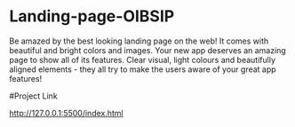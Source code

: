 # Landing-page-OIBSIP

Be amazed by the best looking landing page on the web! It comes with beautiful and bright colors and images. Your new app deserves an amazing page to show all of its features. Clear visual, light colours and beautifully aligned elements - they all try to make the users aware of your great app features!

#Project Link 

http://127.0.0.1:5500/index.html
